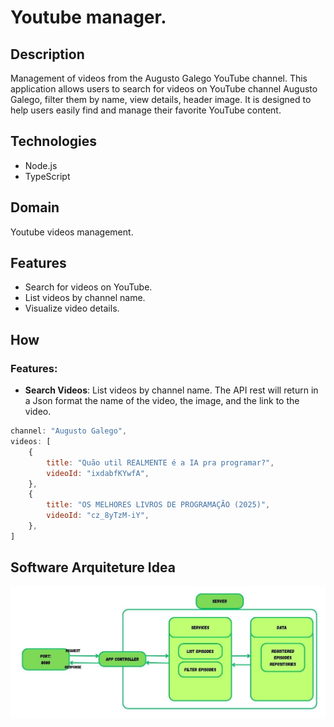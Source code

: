 # Youtube manager.
## Description
Management of videos from the Augusto Galego YouTube channel.
This application allows users to search for videos on YouTube channel Augusto Galego, filter them by name, view details, header image. It is designed to help users easily find and manage their favorite YouTube content.

## Technologies
- Node.js
- TypeScript

## Domain
Youtube videos management.

## Features
- Search for videos on YouTube.
- List videos by channel name.
- Visualize video details.

## How

### Features:
- **Search Videos**: List videos by channel name.
The API rest will return in a Json format the name of the video, the image, and the link to the video.
```js
channel: "Augusto Galego",
videos: [
    {
        title: "Quão util REALMENTE é a IA pra programar?",
        videoId: "ixdabfKYwfA",
    },
    {
        title: "OS MELHORES LIVROS DE PROGRAMAÇÃO (2025)",
        videoId: "cz_8yTzM-iY",
    },
]
```
## Software Arquiteture Idea

<img src="./Server.jpg" alt="Software Arquiteture" width="800"/>